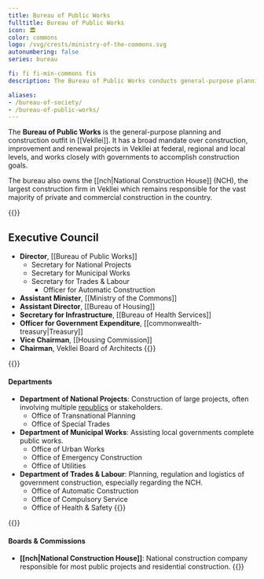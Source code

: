 ```yaml
---
title: Bureau of Public Works
fulltitle: Bureau of Public Works
icon: 🏛️
color: commons
logo: /svg/crests/ministry-of-the-commons.svg
autonumbering: false
series: bureau

fi: fi fi-min-commons fis
description: The Bureau of Public Works conducts general-purpose planning and construction for the Ministry of the Commons.

aliases:
- /bureau-of-society/
- /bureau-of-public-works/
---
```

The <span class="fi fi-min-commons fis"></span> **Bureau of Public Works** is the general-purpose planning and construction outfit in [[Vekllei]]. It has a broad mandate over construction, improvement and renewal projects in Vekllei at federal, regional and local levels, and works closely with governments to accomplish construction goals.

The bureau also owns the [[nch|National Construction House]] (NCH), the largest construction firm in Vekllei which remains responsible for the vast majority of private and commercial construction in the country.

{{<note panel>}}
## Executive Council

* **Director**, [[Bureau of Public Works]]
	* Secretary for National Projects
	* Secretary for Municipal Works
	* Secretary for Trades & Labour
		* Officer for Automatic Construction
* **Assistant Minister**, [[Ministry of the Commons]]
* **Assistant Director**, [[Bureau of Housing]]
* **Secretary for Infrastructure**, [[Bureau of Health Services]]
* **Officer for Government Expenditure**, [[commonwealth-treasury|Treasury]]
* **Vice Chairman**, [[Housing Commission]]
* **Chairman**, Vekllei Board of Architects
{{</note>}}

{{<note panel>}}
#### Departments
* **Department of National Projects**: Construction of large projects, often involving multiple [republics](/republics/) or stakeholders.
	* Office of Transnational Planning
	* Office of Special Trades
* **Department of Municipal Works**: Assisting local governments complete public works.
	* Office of Urban Works
	* Office of Emergency Construction
	* Office of Utilities
* **Department of Trades & Labour**: Planning, regulation and logistics of government construction, especially regarding the NCH.
	* Office of Automatic Construction
	* Office of Compulsory Service
	* Office of Health & Safety
{{</note>}}

{{<note panel>}}
#### Boards & Commissions

* **[[nch|National Construction House]]**: National construction company responsible for most public projects and residential construction.
{{</note>}}